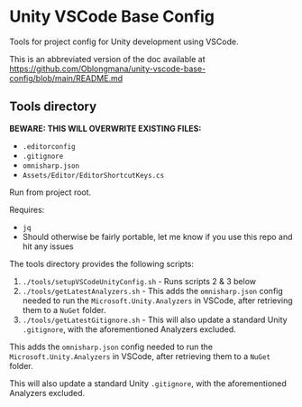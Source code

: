 # Unity VSCode Base Config

Tools for project config for Unity development using VSCode.

This is an abbreviated version of the doc available at https://github.com/Oblongmana/unity-vscode-base-config/blob/main/README.md

## Tools directory

**BEWARE: THIS WILL OVERWRITE EXISTING FILES:**
 - `.editorconfig`
 - `.gitignore`
 - `omnisharp.json`
 - `Assets/Editor/EditorShortcutKeys.cs`

Run from project root.

Requires:
 - `jq`
 - Should otherwise be fairly portable, let me know if you use this repo and hit any issues

The tools directory provides the following scripts:
1. `./tools/setupVSCodeUnityConfig.sh` - Runs scripts 2 & 3 below
2. `./tools/getLatestAnalyzers.sh` - This adds the `omnisharp.json` config needed to run the `Microsoft.Unity.Analyzers` in VSCode, after retrieving them to a `NuGet` folder.
3. `./tools/getLatestGitignore.sh` - This will also update a standard Unity `.gitignore`, with the aforementioned Analyzers excluded.

This adds the `omnisharp.json` config needed to run the `Microsoft.Unity.Analyzers` in VSCode, after retrieving them to a `NuGet` folder.

This will also update a standard Unity `.gitignore`, with the aforementioned Analyzers excluded.

